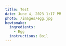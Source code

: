 ```yaml
---
title: Test
date: June 4, 2023 1:17 PM
photo: /images/egg.jpg
howtomake:
  ingredients:
    - Egg
  instructions: Boil
---
```

